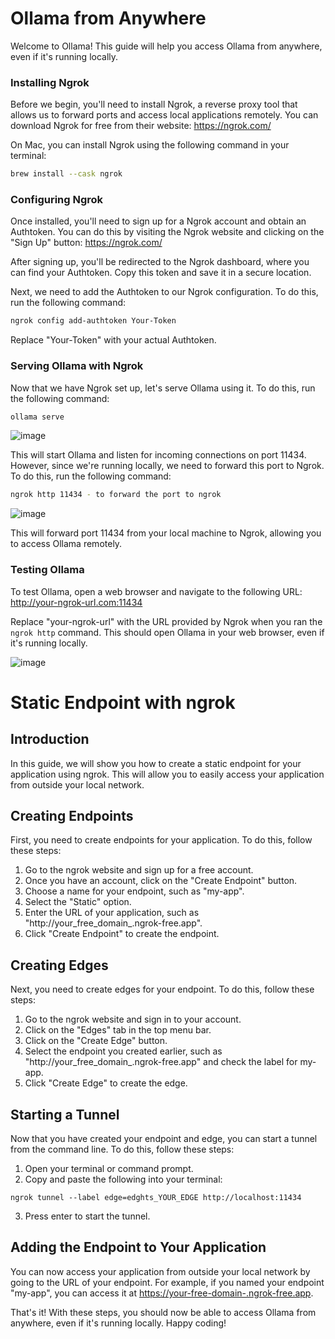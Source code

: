 # Ollama from Anywhere

Welcome to Ollama! This guide will help you access Ollama from anywhere, even if it's running locally.

### Installing Ngrok

Before we begin, you'll need to install Ngrok, a reverse proxy tool that allows us to forward ports and access local applications remotely. You can download Ngrok for free from their website: <https://ngrok.com/>

On Mac, you can install Ngrok using the following command in your terminal:
```bash
brew install --cask ngrok
```
### Configuring Ngrok

Once installed, you'll need to sign up for a Ngrok account and obtain an Authtoken. You can do this by visiting the Ngrok website and clicking on the "Sign Up" button: <https://ngrok.com/>

After signing up, you'll be redirected to the Ngrok dashboard, where you can find your Authtoken. Copy this token and save it in a secure location.

Next, we need to add the Authtoken to our Ngrok configuration. To do this, run the following command:
```bash
ngrok config add-authtoken Your-Token
```
Replace "Your-Token" with your actual Authtoken.

### Serving Ollama with Ngrok

Now that we have Ngrok set up, let's serve Ollama using it. To do this, run the following command:
```bash
ollama serve
```
![image](https://github.com/al-amin/ai-Artificial-Intelligence/assets/2225839/dd49724e-990b-43ad-a186-e55416618511)

This will start Ollama and listen for incoming connections on port 11434. However, since we're running locally, we need to forward this port to Ngrok. To do this, run the following command:
```bash
ngrok http 11434 - to forward the port to ngrok
```
![image](https://github.com/al-amin/ai-Artificial-Intelligence/assets/2225839/a950d89d-fd35-4728-bb4d-6053620a9701)



This will forward port 11434 from your local machine to Ngrok, allowing you to access Ollama remotely.

### Testing Ollama

To test Ollama, open a web browser and navigate to the following URL: <http://your-ngrok-url.com:11434>

Replace "your-ngrok-url" with the URL provided by Ngrok when you ran the `ngrok http` command. This should open Ollama in your web browser, even if it's running locally.

![image](https://github.com/al-amin/ai-Artificial-Intelligence/assets/2225839/5ac6ed2e-cad4-4a07-b568-a05986ed66e2)



Static Endpoint with ngrok
=====================================

Introduction
------------

In this guide, we will show you how to create a static endpoint for your application using ngrok. This will allow you to easily access your application from outside your local network.

Creating Endpoints
-------------------

First, you need to create endpoints for your application. To do this, follow these steps:

1. Go to the ngrok website and sign up for a free account.
2. Once you have an account, click on the "Create Endpoint" button.
3. Choose a name for your endpoint, such as "my-app".
4. Select the "Static" option.
5. Enter the URL of your application, such as "http://your_free_domain_.ngrok-free.app".
6. Click "Create Endpoint" to create the endpoint.

Creating Edges
----------------

Next, you need to create edges for your endpoint. To do this, follow these steps:

1. Go to the ngrok website and sign in to your account.
2. Click on the "Edges" tab in the top menu bar.
3. Click on the "Create Edge" button.
4. Select the endpoint you created earlier, such as "http://your_free_domain_.ngrok-free.app" and check the label for my-app.
5. Click "Create Edge" to create the edge.

Starting a Tunnel
-------------------

Now that you have created your endpoint and edge, you can start a tunnel from the command line. To do this, follow these steps:

1. Open your terminal or command prompt.
2. Copy and paste the following into your terminal:
```
ngrok tunnel --label edge=edghts_YOUR_EDGE http://localhost:11434
```
3. Press enter to start the tunnel.

Adding the Endpoint to Your Application
---------------------------------------
You can now access your application from outside your local network by going to the URL of your endpoint. For example, if you named your endpoint "my-app", you can access it at <https://your-free-domain-.ngrok-free.app>.


That's it! With these steps, you should now be able to access Ollama from anywhere, even if it's running locally. Happy coding!
